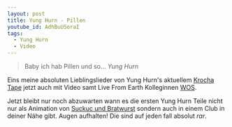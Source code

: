 ```yaml
---
layout: post
title: Yung Hurn - Pillen
youtube_id: AdhBuU5oraI
tags:
  - Yung Hurn
  - Video
---
```

> Baby ich hab Pillen und so... *Yung Hurn*

<!--more-->

Eins meine absoluten Lieblingslieder von Yung Hurn's aktuellem [Krocha Tape](https://yunghurn.bandcamp.com/album/krocha-tape) jetzt auch mit Video samt Live From Earth Kolleginnen [WOS](http://www.livefromearth.de/portfolio/wos/).

Jetzt bleibt nur noch abzuwarten wann es die ersten Yung Hurn Teile nicht nur als Animation von [Suckuc und Bratwurst](http://sucukundbratwurst.de/) sondern auch in einem Club in deiner Nähe gibt. Augen aufhalten! Die sind auf jeden fall absolut *rar*.

